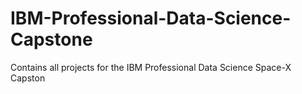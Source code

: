 # IBM-Professional-Data-Science-Capstone
Contains all projects for the IBM Professional Data Science Space-X Capston
